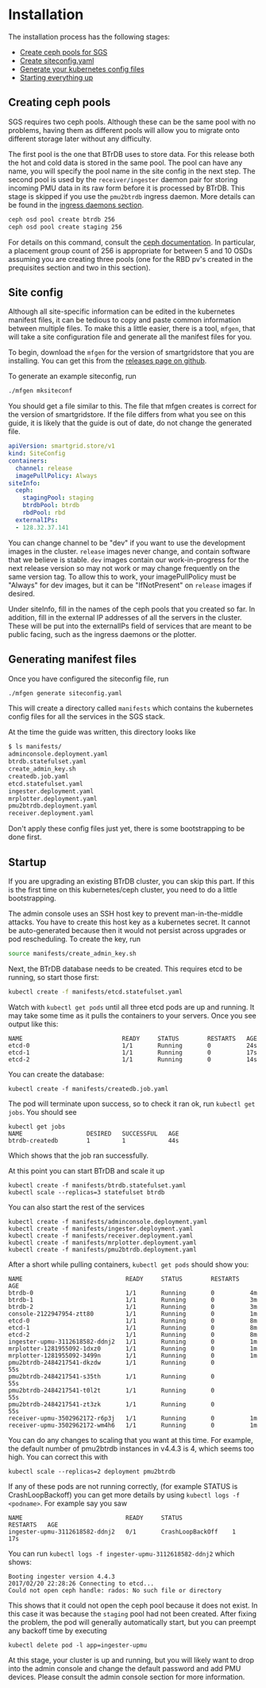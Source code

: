 # Installation

The installation process has the following stages:

- [Create ceph pools for SGS](#creating-ceph-pools)
- [Create siteconfig.yaml](#site-config)
- [Generate your kubernetes config files](#generating-manifest-files)
- [Starting everything up](#startup)

## Creating ceph pools

SGS requires two ceph pools. Although these can be the same
pool with no problems, having them as different pools will allow you
to migrate onto different storage later without any difficulty.

The first pool is the one that BTrDB uses to store data. For this release
both the hot and cold data is stored in the same pool. The pool can have any
name, you will specify the pool name in the site config in the next step.
The second pool is used by the `receiver/ingester` daemon pair for storing incoming PMU data in its raw form before
it is processed by BTrDB. This stage is skipped if you use the `pmu2btrdb` ingress daemon. More details
can be found in the [ingress daemons section](ingressdaemons.md).

```bash
ceph osd pool create btrdb 256
ceph osd pool create staging 256
```

For details on this command, consult the [ceph documentation](http://docs.ceph.com/docs/jewel/rados/operations/pools/).
In particular, a placement group count of 256 is appropriate for between 5 and 10 OSDs assuming you are creating three
pools (one for the RBD pv's created in the prequisites section and two in this section).

## Site config

Although all site-specific information can be edited in the kubernetes manifest files, it can be tedious
to copy and paste common information between multiple files. To make this a little easier, there is a tool,
`mfgen`, that will take a site configuration file and generate all the manifest files for you.

To begin, download the `mfgen` for the version of smartgridstore that you are installing. You can get this
from the [releases page on github](https://github.com/immesys/smartgridstore/releases).

To generate an example siteconfig, run

```bash
./mfgen mksiteconf
```

You should get a file similar to this. The file that mfgen creates is correct for the version of smartgridstore. If
the file differs from what you see on this guide, it is likely that the guide is out of date, do not change the generated
file.

```yaml
apiVersion: smartgrid.store/v1
kind: SiteConfig
containers:
  channel: release
  imagePullPolicy: Always
siteInfo:
  ceph:
    stagingPool: staging
    btrdbPool: btrdb
    rbdPool: rbd
  externalIPs:
  - 128.32.37.141
```

You can change channel to be "dev" if you want to use the development images in the cluster. `release` images never change, and contain software that we believe is stable. `dev` images contain our work-in-progress for the next release version so may not work or may change frequently on the same version tag. To allow this to work, your imagePullPolicy must be "Always" for dev images, but it can be "IfNotPresent" on `release` images if desired.

Under siteInfo, fill in the names of the ceph pools that you created so far. In addition, fill in the external IP addresses of all the servers in the cluster. These will be put into the externalIPs field of services that are meant to be public facing, such as the ingress daemons or the plotter.

## Generating manifest files

Once you have configured the siteconfig file, run

```bash
./mfgen generate siteconfig.yaml
```

This will create a directory called `manifests` which contains the kubernetes config files for all the services in the SGS stack.

At the time the guide was written, this directory looks like

```bash
$ ls manifests/
adminconsole.deployment.yaml
btrdb.statefulset.yaml
create_admin_key.sh
createdb.job.yaml
etcd.statefulset.yaml
ingester.deployment.yaml
mrplotter.deployment.yaml
pmu2btrdb.deployment.yaml
receiver.deployment.yaml
```

Don't apply these config files just yet, there is some bootstrapping to be done first.

## Startup

If you are upgrading an existing BTrDB cluster, you can skip this part. If this is the first time on this kubernetes/ceph cluster, you need to do a little bootstrapping.

The admin console uses an SSH host key to prevent man-in-the-middle attacks. You have to create this host key as a kubernetes secret.
It cannot be auto-generated because then it would not persist across upgrades or pod rescheduling. To create the key, run

```bash
source manifests/create_admin_key.sh
```

Next, the BTrDB database needs to be created. This requires etcd to be running, so start those first:

```bash
kubectl create -f manifests/etcd.statefulset.yaml
```

Watch with `kubectl get pods` until all three etcd pods are up and running. It may take some time as it pulls the containers to your servers. Once you see output like this:

```
NAME                            READY     STATUS        RESTARTS   AGE
etcd-0                          1/1       Running       0          24s
etcd-1                          1/1       Running       0          17s
etcd-2                          1/1       Running       0          14s
```

You can create the database:

```
kubectl create -f manifests/createdb.job.yaml
```

The pod will terminate upon success, so to check it ran ok, run `kubectl get jobs`. You should see

```
kubectl get jobs
NAME                  DESIRED   SUCCESSFUL   AGE
btrdb-createdb        1         1            44s
```

Which shows that the job ran successfully.

At this point you can start BTrDB and scale it up
```
kubectl create -f manifests/btrdb.statefulset.yaml
kubectl scale --replicas=3 statefulset btrdb
```

You can also start the rest of the services
```
kubectl create -f manifests/adminconsole.deployment.yaml
kubectl create -f manifests/ingester.deployment.yaml
kubectl create -f manifests/receiver.deployment.yaml
kubectl create -f manifests/mrplotter.deployment.yaml
kubectl create -f manifests/pmu2btrdb.deployment.yaml
```

After a short while pulling containers, `kubectl get pods` should show you:

```
NAME                             READY     STATUS        RESTARTS   AGE
btrdb-0                          1/1       Running       0          4m
btrdb-1                          1/1       Running       0          3m
btrdb-2                          1/1       Running       0          3m
console-2122947954-ztt80         1/1       Running       0          1m
etcd-0                           1/1       Running       0          8m
etcd-1                           1/1       Running       0          8m
etcd-2                           1/1       Running       0          8m
ingester-upmu-3112618582-ddnj2   1/1       Running       0          1m
mrplotter-1281955092-1dxz0       1/1       Running       0          1m
mrplotter-1281955092-3499n       1/1       Running       0          1m
pmu2btrdb-2484217541-dkzdw       1/1       Running       0          55s
pmu2btrdb-2484217541-s35th       1/1       Running       0          55s
pmu2btrdb-2484217541-t0l2t       1/1       Running       0          55s
pmu2btrdb-2484217541-zt3zk       1/1       Running       0          55s
receiver-upmu-3502962172-r6p3j   1/1       Running       0          1m
receiver-upmu-3502962172-wm4h6   1/1       Running       0          1m
```

You can do any changes to scaling that you want at this time. For example, the
default number of pmu2btrdb instances in v4.4.3 is 4, which seems too high. You
can correct this with

```
kubectl scale --replicas=2 deployment pmu2btrdb
```

If any of these pods are not running correctly, (for example STATUS is CrashLoopBackoff) you
can get more details by using `kubectl logs -f <podname>`. For example say you saw

```
NAME                             READY     STATUS              RESTARTS   AGE
ingester-upmu-3112618582-ddnj2   0/1       CrashLoopBackOff    1          17s
```

You can run `kubectl logs -f ingester-upmu-3112618582-ddnj2` which shows:

```
Booting ingester version 4.4.3
2017/02/20 22:28:26 Connecting to etcd...
Could not open ceph handle: rados: No such file or directory
```

This shows that it could not open the ceph pool because it does not exist. In this
case it was because the `staging` pool had not been created. After fixing the problem,
the pod will generally automatically start, but you can preempt any backoff time
by executing

```
kubectl delete pod -l app=ingester-upmu
```

At this stage, your cluster is up and running, but you will likely want to drop into
the admin console and change the default password and add PMU devices. Please consult the
admin console section for more information.
